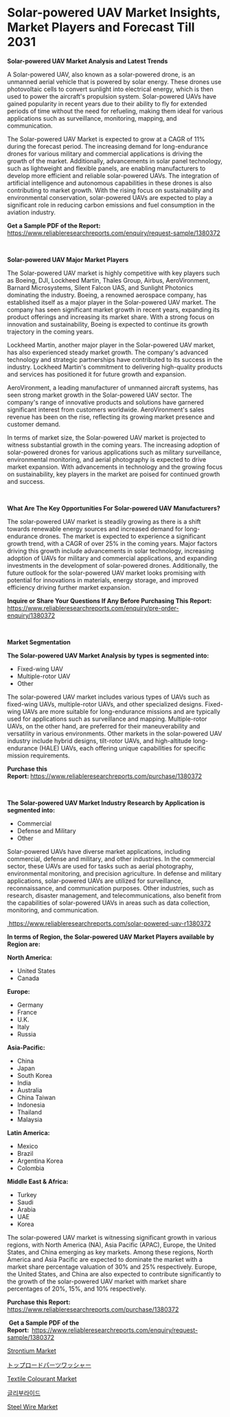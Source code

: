 <p><h1>Solar-powered UAV Market Insights, Market Players and Forecast Till 2031</h1></p><p><strong>Solar-powered UAV Market Analysis and Latest Trends</strong></p>
<p><p>A Solar-powered UAV, also known as a solar-powered drone, is an unmanned aerial vehicle that is powered by solar energy. These drones use photovoltaic cells to convert sunlight into electrical energy, which is then used to power the aircraft's propulsion system. Solar-powered UAVs have gained popularity in recent years due to their ability to fly for extended periods of time without the need for refueling, making them ideal for various applications such as surveillance, monitoring, mapping, and communication.</p><p>The Solar-powered UAV Market is expected to grow at a CAGR of 11% during the forecast period. The increasing demand for long-endurance drones for various military and commercial applications is driving the growth of the market. Additionally, advancements in solar panel technology, such as lightweight and flexible panels, are enabling manufacturers to develop more efficient and reliable solar-powered UAVs. The integration of artificial intelligence and autonomous capabilities in these drones is also contributing to market growth. With the rising focus on sustainability and environmental conservation, solar-powered UAVs are expected to play a significant role in reducing carbon emissions and fuel consumption in the aviation industry.</p></p>
<p><strong>Get a Sample PDF of the Report:&nbsp;</strong> <a href="https://www.reliableresearchreports.com/enquiry/request-sample/1380372">https://www.reliableresearchreports.com/enquiry/request-sample/1380372</a></p>
<p>&nbsp;</p>
<p><strong>Solar-powered UAV Major Market Players</strong></p>
<p><p>The Solar-powered UAV market is highly competitive with key players such as Boeing, DJI, Lockheed Martin, Thales Group, Airbus, AeroVironment, Barnard Microsystems, Silent Falcon UAS, and Sunlight Photonics dominating the industry. Boeing, a renowned aerospace company, has established itself as a major player in the Solar-powered UAV market. The company has seen significant market growth in recent years, expanding its product offerings and increasing its market share. With a strong focus on innovation and sustainability, Boeing is expected to continue its growth trajectory in the coming years.</p><p>Lockheed Martin, another major player in the Solar-powered UAV market, has also experienced steady market growth. The company's advanced technology and strategic partnerships have contributed to its success in the industry. Lockheed Martin's commitment to delivering high-quality products and services has positioned it for future growth and expansion.</p><p>AeroVironment, a leading manufacturer of unmanned aircraft systems, has seen strong market growth in the Solar-powered UAV sector. The company's range of innovative products and solutions have garnered significant interest from customers worldwide. AeroVironment's sales revenue has been on the rise, reflecting its growing market presence and customer demand.</p><p>In terms of market size, the Solar-powered UAV market is projected to witness substantial growth in the coming years. The increasing adoption of solar-powered drones for various applications such as military surveillance, environmental monitoring, and aerial photography is expected to drive market expansion. With advancements in technology and the growing focus on sustainability, key players in the market are poised for continued growth and success.</p></p>
<p>&nbsp;</p>
<p><strong>What Are The Key Opportunities For Solar-powered UAV Manufacturers?</strong></p>
<p><p>The solar-powered UAV market is steadily growing as there is a shift towards renewable energy sources and increased demand for long-endurance drones. The market is expected to experience a significant growth trend, with a CAGR of over 25% in the coming years. Major factors driving this growth include advancements in solar technology, increasing adoption of UAVs for military and commercial applications, and expanding investments in the development of solar-powered drones. Additionally, the future outlook for the solar-powered UAV market looks promising with potential for innovations in materials, energy storage, and improved efficiency driving further market expansion.</p></p>
<p><strong>Inquire or Share Your Questions If Any Before Purchasing This Report:</strong> <a href="https://www.reliableresearchreports.com/enquiry/pre-order-enquiry/1380372">https://www.reliableresearchreports.com/enquiry/pre-order-enquiry/1380372</a></p>
<p>&nbsp;</p>
<p><strong>Market Segmentation</strong></p>
<p><strong>The Solar-powered UAV Market Analysis by types is segmented into:</strong></p>
<p><ul><li>Fixed-wing UAV</li><li>Multiple-rotor UAV</li><li>Other</li></ul></p>
<p><p>The solar-powered UAV market includes various types of UAVs such as fixed-wing UAVs, multiple-rotor UAVs, and other specialized designs. Fixed-wing UAVs are more suitable for long-endurance missions and are typically used for applications such as surveillance and mapping. Multiple-rotor UAVs, on the other hand, are preferred for their maneuverability and versatility in various environments. Other markets in the solar-powered UAV industry include hybrid designs, tilt-rotor UAVs, and high-altitude long-endurance (HALE) UAVs, each offering unique capabilities for specific mission requirements.</p></p>
<p><strong>Purchase this Report:&nbsp;</strong><a href="https://www.reliableresearchreports.com/purchase/1380372">https://www.reliableresearchreports.com/purchase/1380372</a></p>
<p>&nbsp;</p>
<p><strong>The Solar-powered UAV Market Industry Research by Application is segmented into:</strong></p>
<p><ul><li>Commercial</li><li>Defense and Military</li><li>Other</li></ul></p>
<p><p>Solar-powered UAVs have diverse market applications, including commercial, defense and military, and other industries. In the commercial sector, these UAVs are used for tasks such as aerial photography, environmental monitoring, and precision agriculture. In defense and military applications, solar-powered UAVs are utilized for surveillance, reconnaissance, and communication purposes. Other industries, such as research, disaster management, and telecommunications, also benefit from the capabilities of solar-powered UAVs in areas such as data collection, monitoring, and communication.</p></p>
<p><a href="https://www.reliableresearchreports.com/solar-powered-uav-r1380372">&nbsp;https://www.reliableresearchreports.com/solar-powered-uav-r1380372</a></p>
<p><strong>In terms of Region, the Solar-powered UAV Market Players available by Region are:</strong></p>
<p>
    <p> <strong> North America: </strong>
        <ul>
            <li>United States</li>
            <li>Canada</li>
        </ul>
        </p> 
    <p> <strong> Europe: </strong>
        <ul>
            <li>Germany</li>
            <li>France</li>
            <li>U.K.</li>
            <li>Italy</li>
            <li>Russia</li>
        </ul>
        </p> 
    <p> <strong> Asia-Pacific: </strong>
        <ul>
            <li>China</li>
            <li>Japan</li>
            <li>South Korea</li>
            <li>India</li>
            <li>Australia</li>
            <li>China Taiwan</li>
            <li>Indonesia</li>
            <li>Thailand</li>
            <li>Malaysia</li>
        </ul>
        </p> 
    <p> <strong> Latin America: </strong>
        <ul>
            <li>Mexico</li>
            <li>Brazil</li>
            <li>Argentina Korea</li>
            <li>Colombia</li>
        </ul>
        </p> 
    <p> <strong> Middle East & Africa: </strong>
        <ul>
            <li>Turkey</li>
            <li>Saudi</li>
            <li>Arabia</li>
            <li>UAE</li>
            <li>Korea</li>
        </ul>
    </p>
    </p>
<p><p>The solar-powered UAV market is witnessing significant growth in various regions, with North America (NA), Asia Pacific (APAC), Europe, the United States, and China emerging as key markets. Among these regions, North America and Asia Pacific are expected to dominate the market with a market share percentage valuation of 30% and 25% respectively. Europe, the United States, and China are also expected to contribute significantly to the growth of the solar-powered UAV market with market share percentages of 20%, 15%, and 10% respectively.</p></p>
<p><strong>Purchase this Report: </strong><a href="https://www.reliableresearchreports.com/purchase/1380372">https://www.reliableresearchreports.com/purchase/1380372</a></p>
<p>&nbsp;<strong>Get a Sample PDF of the Report:&nbsp;&nbsp;</strong><a href="https://www.reliableresearchreports.com/enquiry/request-sample/1380372">https://www.reliableresearchreports.com/enquiry/request-sample/1380372</a></p>
<p><strong></strong></p>
<p><p><a href="https://www.linkedin.com/pulse/strontium-market-goal-estimating-size-future-growth-potential-atjdf?trackingId=Snzfquk1sRUIvgclQekHCw%3D%3D">Strontium Market</a></p><p><a href="https://github.com/ihabdkwlxs948/Market-Research-Report-List-1/blob/main/493004921893.md">トップロードパーツワッシャー</a></p><p><a href="https://issuu.com/reportprime-2/docs/textile-colourant-market-size-2030.pptx">Textile Colourant Market</a></p><p><a href="https://github.com/hxzi07639916/Market-Research-Report-List-1/blob/main/612816520123.md">글리부라이드</a></p><p><a href="https://www.linkedin.com/pulse/steel-wire-market-size-growth-outlook-from-2024-2031-projecting-dclwf?trackingId=AuIXnlqhH3AE0gF%2B4K6UHA%3D%3D">Steel Wire Market</a></p></p>